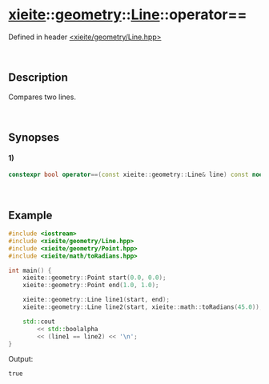 # [xieite](../../../xieite.md)\:\:[geometry](../../../geometry.md)\:\:[Line](../../Line.md)\:\:operator==
Defined in header [<xieite/geometry/Line.hpp>](../../../../include/xieite/geometry/Line.hpp)

&nbsp;

## Description
Compares two lines.

&nbsp;

## Synopses
#### 1)
```cpp
constexpr bool operator==(const xieite::geometry::Line& line) const noexcept;
```

&nbsp;

## Example
```cpp
#include <iostream>
#include <xieite/geometry/Line.hpp>
#include <xieite/geometry/Point.hpp>
#include <xieite/math/toRadians.hpp>

int main() {
    xieite::geometry::Point start(0.0, 0.0);
    xieite::geometry::Point end(1.0, 1.0);

    xieite::geometry::Line line1(start, end);
    xieite::geometry::Line line2(start, xieite::math::toRadians(45.0));

    std::cout
        << std::boolalpha
        << (line1 == line2) << '\n';
}
```
Output:
```
true
```
